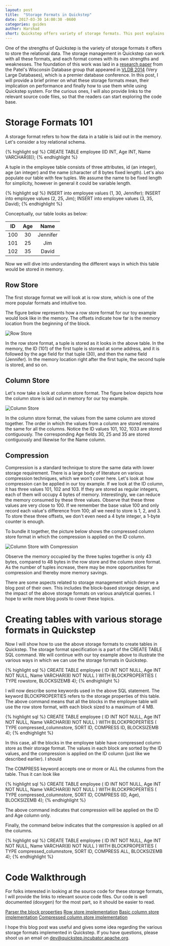 ```yaml
---
layout: post
title:  "Storage Formats in Quickstep"
date: 2017-03-30 14:00:30 -0600
categories: guides
author: Harshad
short: Quickstep offers variety of storage formats. This post explains what these formats are and how to use them.
---
```

One of the strengths of Quickstep is the variety of storage formats it offers to store the relational data. The storage management in Quickstep can work with all these formats, and each format comes with its own strengths and weaknesses. The foundation of this work was laid in a [research paper](http://www.vldb.org/pvldb/vol6/p1474-chasseur.pdf) from the Patel's Wisconsin Database group that appeared in [VLDB 2014](http://vldb.org/) (Very Large Databases), which is a premier database conference. In this post, I will provide a brief primer on what these storage formats mean, their implication on performance and finally how to use them while using Quickstep system. For the curious ones, I will also provide links to the relevant source code files, so that the readers can start exploring the code base. 

<h1>Storage Formats 101</h1>
A storage format refers to how the data in a table is laid out in the memory. Let's consider a toy relational schema.

{% highlight sql %}
CREATE TABLE employee (ID INT, Age INT, Name VARCHAR(8));
{% endhighlight %}

A tuple in the employee table consists of three attributes, id (an integer), age (an integer) and the name (character of 8 bytes fixed length). Let's also populate our table with few tuples. We assume the name to be fixed length for simplicity, however in general it could be variable length. 

{% highlight sql %}
INSERT into employee values (1, 30, Jennifer);
INSERT into employee values (2, 25, Jim);
INSERT into employee values (3, 35, David);
{% endhighlight %}

Conceptually, our table looks as below:

| ID 	| Age 	|   Name   	|
|:--:	|:---:	|:--------:	|
|  100 	|  30 	| Jennifer 	|
|  101 	|  25 	|    Jim   	|
|  102 	|  35 	|   David  	|

Now we will dive into understanding the different ways in which this table would be stored in memory. 

<h2>Row Store</h2>

The first storage format we will look at is row store, which is one of the more popular formats and intuitive too.

The figure below represents how a row store format for our toy example would look like in the memory. The offsets indicate how far is the memory location from the beginning of the block. 

![Row Store](../assets/storage-formats-row-store.jpg)

In the row store format, a tuple is stored as it looks in the above table. In the memory, the ID (101) of the first tuple is storead at some address, and it is followed by the age field for that tuple (30), and then the name field (Jennifer). In the memory location right after the first tuple, the second tuple is stored, and so on.

<h2>Column Store</h2>

Let's now take a look at column store format. The figure below depicts how the column store is laid out in memory for our toy example. 

![Column Store](../assets/storage-formats-column-store.jpg)

In the column store format, the values from the same column are stored together. The order in which the values from a column are stored remains the same for all the columns. Notice the ID values 101, 102, 1033 are stored contiguously. The corresponding Age fields 30, 25 and 35 are stored contiguously and likewise for the Name column.

<h2>Compression</h2>

Compression is a standard technique to store the same data with lower storage requirement. There is a large body of literature on various compression techniques, which we won't cover here. Let's look at how compression can be applied in our toy example. If we look at the ID column, it has three values 101, 102 and 103. If they are stored as regular integers, each of them will occupy 4 bytes of memory. Interestingly, we can reduce the memory consumed by these three values. Observe that these three values are very close to 100. If we remember the base value 100 and only record each value's difference from 100; all we need to store is 1, 2, and 3. To store these three offsets, we don't even need a 4 byte integer, a 1-byte counter is enough.

To bundle it together, the picture below shows the compressed column store format in which the compression is applied on the ID column. 

![Column Store with Compression](../assets/storage-formats-compressed-column-store.jpg)

Observe the memory occupied by the three tuples together is only 43 bytes, compared to 48 bytes in the row store and the column store format. As the number of tuples increase, there may be more opportunities for compression and thereby more memory savings.

There are some aspects related to storage management which deserve a blog post of their own. This includes the block-based storage design, and the impact of the above storage formats on various analytical queries. I hope to write more blog posts to cover these topics.

<h1>Creating tables with various storage formats in Quickstep</h1>

Now I will show how to use the above storage formats to create tables in Quickstep. The storage format specification is a part of the CREATE TABLE SQL command. We will continue with our toy example above to illustrate the various ways in which we can use the storage formats in Quickstep. 

{% highlight sql %}
CREATE TABLE employee (
ID INT NOT NULL, 
Age INT NOT NULL, 
Name VARCHAR(8) NOT NULL
) WITH BLOCKPROPERTIES (
  TYPE rowstore,
  BLOCKSIZEMB 4);
{% endhighlight %}

I will now describe some keywords used in the above SQL statement. The keyword BLOCKPROPERTIES refers to the storage properties of this table. The above command means that all the blocks in the employee table will use the row store format, with each block sized to a maximum of 4 MB.

{% highlight sql %}
CREATE TABLE employee (
ID INT NOT NULL, 
Age INT NOT NULL, 
Name VARCHAR(8) NOT NULL
) WITH BLOCKPROPERTIES (
  TYPE compressed_columnstore,
  SORT ID,
  COMPRESS ID,
  BLOCKSIZEMB 4);
{% endhighlight %}

In this case, all the blocks in the employee table have compressed column store as their storage format. The values in each block are sorted by the ID values, and the compression is applied on the ID column (just like we described earlier). I should 

The COMPRESS keyword accepts one or more or ALL the columns from the table. Thus it can look like

{% highlight sql %}
CREATE TABLE employee (
ID INT NOT NULL, 
Age INT NOT NULL, 
Name VARCHAR(8) NOT NULL
) WITH BLOCKPROPERTIES (
  TYPE compressed_columnstore,
  SORT ID,
  COMPRESS (ID, Age),
  BLOCKSIZEMB 4);
{% endhighlight %}

The above command indicates that compression will be applied on the ID and Age column only.

Finally, the command below indicates that the compression is applied on all the columns.

{% highlight sql %}
CREATE TABLE employee (
ID INT NOT NULL, 
Age INT NOT NULL, 
Name VARCHAR(8) NOT NULL
) WITH BLOCKPROPERTIES (
  TYPE compressed_columnstore,
  SORT ID,
  COMPRESS ALL,
  BLOCKSIZEMB 4);
{% endhighlight %}

<h1>Code Walkthrough</h1>

For folks interested in looking at the source code for these storage formats, I will provide the links to relevant source code files. Our code is well documented (doxygen) for the most part, so it should be easier to read.

[Parser the block properties](https://github.com/apache/incubator-quickstep/blob/master/parser/ParseBlockProperties.hpp)
[Row store implementation](https://github.com/apache/incubator-quickstep/blob/master/storage/SplitRowStoreTupleStorageSubBlock.hpp)
[Basic column store implementation](https://github.com/apache/incubator-quickstep/blob/master/storage/BasicColumnStoreTupleStorageSubBlock.hpp)
[Compressed column store implementation](https://github.com/apache/incubator-quickstep/blob/master/storage/CompressedColumnStoreTupleStorageSubBlock.hpp)

I hope this blog post was useful and gives some idea regarding the various storage formats implemented in Quickstep. If you have questions, please shoot us an email on dev@quickstep.incubator.apache.org.

